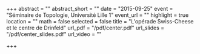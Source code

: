 +++
abstract = ""
abstract_short = ""
date = "2015-09-25"
event = "Séminaire de Topologie, Université Lille 1"
event_url = ""
highlight = true
location = ""
math = false
selected = false
title = "L'opérade Swiss-Cheese et le centre de Drinfeld"
url_pdf = "/pdf/center.pdf"
url_slides = "/pdf/center_slides.pdf"
url_video = ""

+++
